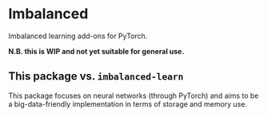
# Imbalanced

Imbalanced learning add-ons for PyTorch.

**N.B. this is WIP and not yet suitable for general use.**


## This package vs. `imbalanced-learn`

This package focuses on neural networks (through PyTorch) and aims to be a
big-data-friendly implementation in terms of storage and memory use.
